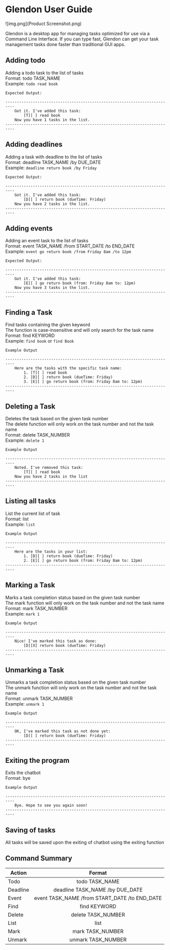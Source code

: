 # Glendon User Guide

![img.png](Product Screenshot.png)

Glendon is a desktop app for managing tasks optimized for use via a 
Command Line Interface. If you can type fast, Glendon can get your 
task management tasks done faster than traditional GUI apps.

## Adding todo
Adding a todo task to the list of tasks\
Format: todo TASK_NAME\
Example: `todo read book`

```
Expected Output:

--------------------------------------------------------------------------
    Got it. I've added this task:
        [T][ ] read book
    Now you have 1 tasks in the list.
--------------------------------------------------------------------------
```

## Adding deadlines

Adding a task with deadline to the list of tasks\
Format: deadline TASK_NAME /by DUE_DATE\
Example: `deadline return book /by Friday`

```
Expected Output:

--------------------------------------------------------------------------
    Got it. I've added this task:
        [D][ ] return book (dueTime: Friday)
    Now you have 2 tasks in the list.
--------------------------------------------------------------------------
```

## Adding events

Adding an event task to the list of tasks\
Format: event TASK_NAME /from START_DATE /to END_DATE\
Example: `event go return book /from Friday 8am /to 12pm`

```
Expected Output:

--------------------------------------------------------------------------
    Got it. I've added this task:
        [E][ ] go return book (from: Friday 8am to: 12pm)
    Now you have 3 tasks in the list.
--------------------------------------------------------------------------
```

## Finding a Task
Find tasks containing the given keyword\
The function is case-insensitive and will only search for the task name\
Format: find KEYWORD\
Example: `find book` or `find Book`

```
Example Output

--------------------------------------------------------------------------
    Here are the tasks with the specific task name:
        1. [T][ ] read book
        2. [D][ ] return book (dueTime: Friday)
        3. [E][ ] go return book (from: Friday 8am to: 12pm)
--------------------------------------------------------------------------

```

## Deleting a Task
Deletes the task based on the given task number\
The delete function will only work on the task number and not the task name\
Format: delete TASK_NUMBER\
Example: `delete 1`

```
Example Output

--------------------------------------------------------------------------
    Noted. I've removed this task:
        [T][ ] read book
    Now you have 2 tasks in the list
--------------------------------------------------------------------------
```

## Listing all tasks
List the current list of task\
Format: list\
Example: `list`

```
Example Output

--------------------------------------------------------------------------
    Here are the tasks in your list:
        1. [D][ ] return book (dueTime: Friday)
        2. [E][ ] go return book (from: Friday 8am to: 12pm)
--------------------------------------------------------------------------
```

## Marking a Task
Marks a task completion status based on the given task number\
The mark function will only work on the task number and not the task name\
Format: mark TASK_NUMBER\
Example: `mark 1`

```
Example Output

--------------------------------------------------------------------------
    Nice! I've marked this task as done:
        [D][X] return book (dueTime: Friday)
--------------------------------------------------------------------------
```

## Unmarking a Task
Unmarks a task completion status based on the given task number\
The unmark function will only work on the task number and not the task name\
Format: unmark TASK_NUMBER\
Example: `unmark 1`

```
Example Output

--------------------------------------------------------------------------
    OK, I've marked this task as not done yet:
        [D][ ] return book (dueTime: Friday)
--------------------------------------------------------------------------
```

## Exiting the program
Exits the chatbot\
Format: bye

```
Example Output

--------------------------------------------------------------------------
    Bye. Hope to see you again soon!
--------------------------------------------------------------------------
```
## Saving of tasks
All tasks will be saved upon the exiting of chatbot using the exiting function

## Command Summary


| Action   |                    Format                     |
|----------|:---------------------------------------------:|
| Todo     |                todo TASK_NAME                 |
| Deadline | deadline TASK_NAME /by DUE_DATE|
| Event    | event TASK_NAME /from START_DATE /to END_DATE |
| Find     | find KEYWORD|
| Delete   | delete TASK_NUMBER|
| List     | list|
| Mark     | mark TASK_NUMBER|
|  Unmark  | unmark TASK_NUMBER|


